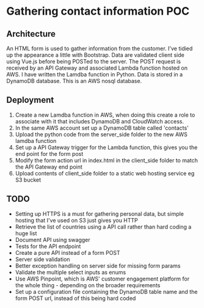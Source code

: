 # Gathering contact information POC

## Architecture

An HTML form is used to gather information from the customer. 
I've tidied up the appearance a little with Bootstrap. 
Data are validated client side using Vue.js before being POSTed to the server.
The POST request is received by an API Gateway and associated Lambda function hosted on AWS.
I have written the Lamdba function in Python.
Data is stored in a DynamoDB database. This is an AWS nosql database.

## Deployment

1. Create a new Lamdba function in AWS, when doing this create a role to associate with it that includes DynamoDB and CloudWatch access.
2. In the same AWS account set up a DynamoDB table called 'contacts'
3. Upload the python code from the server_side folder to the new AWS lamdba function
4. Set up a API Gateway trigger for the Lambda function, this gives you the end point for the form post
5. Modify the form action url in index.html in the client_side folder to match the API Gateway end point
6. Upload contents of client_side folder to a static web hosting service eg S3 bucket

## TODO

* Setting up HTTPS is a must for gathering personal data, but simple hosting that I've used on S3 just gives you HTTP
* Retrieve the list of countries using a API call rather than hard coding a huge list
* Document API using swagger
* Tests for the API endpoint
* Create a pure API instead of a form POST
* Server side validation
* Better exception handling on server side for missing form params
* Validate the multiple select inputs as enums
* Use AWS Pinpoint, which is AWS' customer engagement platform for the whole thing - depending on the broader requirements
* Set up a configuration file containing the DynamoDB table name and the form POST url, instead of this being hard coded
